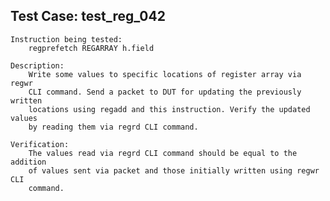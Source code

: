 
Test Case: test_reg_042
-----------------------

    Instruction being tested:
        regprefetch REGARRAY h.field

    Description:
        Write some values to specific locations of register array via regwr
        CLI command. Send a packet to DUT for updating the previously written
        locations using regadd and this instruction. Verify the updated values
        by reading them via regrd CLI command.

    Verification:
        The values read via regrd CLI command should be equal to the addition
        of values sent via packet and those initially written using regwr CLI
        command.
